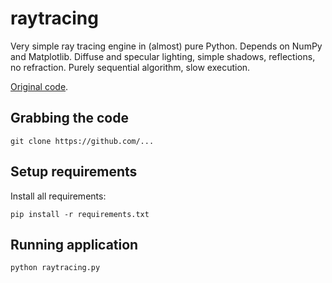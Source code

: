 # raytracing

Very simple ray tracing engine in (almost) pure Python. Depends on NumPy and Matplotlib. Diffuse and specular lighting, simple shadows, reflections, no refraction. Purely sequential algorithm, slow execution.

[Original code](https://gist.github.com/rossant/6046463).

## Grabbing the code
```
git clone https://github.com/...
```

## Setup requirements
Install all requirements:
```
pip install -r requirements.txt
```

## Running application
```
python raytracing.py
```
